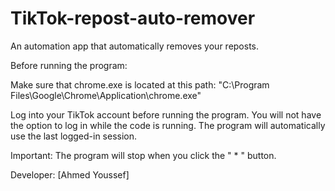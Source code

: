 # TikTok-repost-auto-remover
An automation app that automatically removes your reposts.

Before running the program:

Make sure that chrome.exe is located at this path:
"C:\Program Files\Google\Chrome\Application\chrome.exe"

Log into your TikTok account before running the program. You will not have the option to log in while the code is running. The program will automatically use the last logged-in session.

Important:
The program will stop when you click the " * " button.

Developer: [Ahmed Youssef]
